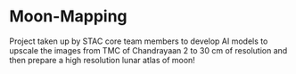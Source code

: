 # Moon-Mapping
Project taken up by STAC core team members to develop AI models to upscale the images from TMC of Chandrayaan 2 to 30 cm of resolution and then prepare a high resolution lunar atlas of moon!
